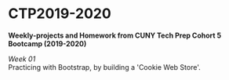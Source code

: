 # CTP2019-2020
<strong>Weekly-projects and Homework from CUNY Tech Prep Cohort 5 Bootcamp (2019-2020)</strong>

<em>Week 01</em>  
Practicing with Bootstrap, by building a 'Cookie Web Store'.
